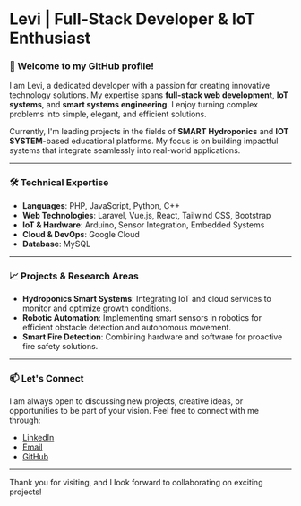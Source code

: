 # Levi | Full-Stack Developer & IoT Enthusiast

### 👋 Welcome to my GitHub profile! 
I am Levi, a dedicated developer with a passion for creating innovative technology solutions. My expertise spans **full-stack web development**, **IoT systems**, and **smart systems engineering**. I enjoy turning complex problems into simple, elegant, and efficient solutions. 

Currently, I'm leading projects in the fields of **SMART Hydroponics** and **IOT SYSTEM**-based educational platforms. My focus is on building impactful systems that integrate seamlessly into real-world applications.

---

### 🛠️ Technical Expertise
- **Languages**: PHP, JavaScript, Python, C++
- **Web Technologies**: Laravel, Vue.js, React, Tailwind CSS, Bootstrap
- **IoT & Hardware**: Arduino, Sensor Integration, Embedded Systems
- **Cloud & DevOps**: Google Cloud
- **Database**: MySQL

---

### 📈 Projects & Research Areas
- **Hydroponics Smart Systems**: Integrating IoT and cloud services to monitor and optimize growth conditions.
- **Robotic Automation**: Implementing smart sensors in robotics for efficient obstacle detection and autonomous movement.
- **Smart Fire Detection**: Combining hardware and software for proactive fire safety solutions.

---

### 📫 Let's Connect
I am always open to discussing new projects, creative ideas, or opportunities to be part of your vision. Feel free to connect with me through:

- [LinkedIn](https://www.linkedin.com/in/fernandi-lucky-putra-4b9a73310)
- [Email](mailto:fernandiputra21@gmail.com)
- [GitHub](https://github.com/LEVI6957)

---

Thank you for visiting, and I look forward to collaborating on exciting projects!
